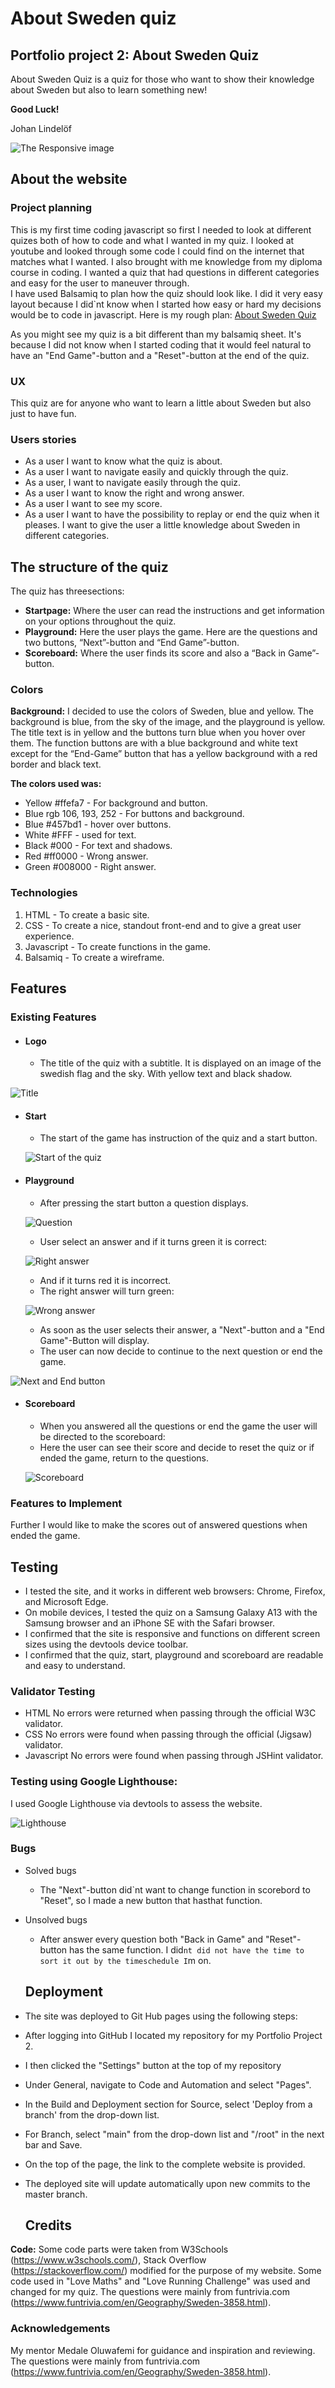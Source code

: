 # About Sweden quiz
## Portfolio project 2: About Sweden Quiz
About Sweden Quiz is a quiz for those who want to show their knowledge about Sweden but also to learn something new!

**Good Luck!**

Johan Lindelöf

 ![The Responsive image](https://github.com/jlindeloef/about-sweden-quiz/blob/main/readme-images/responsive.png)

 ## About the website
### Project planning
This is my first time coding javascript so first I needed to look at different quizes both of how to code and what I wanted in my quiz. I looked at youtube and looked through some code I could find on the internet that matches what I wanted. I also brought with me knowledge from my diploma course in coding. I wanted a quiz that had questions in different categories and easy for the user to maneuver through.  
I have used Balsamiq to plan how the quiz should look like. I did it very easy layout because I did`nt know when I started how easy or hard my decisions would be to code in javascript.
Here is my rough plan: [About Sweden Quiz](https://github.com/jlindeloef/about-sweden-quiz/blob/main/readme-images/About%20Sweden.pdf)

As you might see my quiz is a bit different than my balsamiq sheet. It's because I did not know when I started coding that it would feel natural to have an "End Game"-button and a "Reset"-button at the end of the quiz.

### UX
This quiz are for anyone who want to learn a little about Sweden but also just to have fun.

### Users stories
- As a user I want to know what the quiz is about.
- As a user I want to navigate easily and quickly through the quiz.
- As a user, I want to navigate easily through the quiz.
- As a user I want to know the right and wrong answer.
- As a user I want to see my score.
- As a user I want to have the possibility to replay or end the quiz when it pleases.
I want to give the user a little knowledge about Sweden in different categories.

## The structure of the quiz
The quiz has threesections:
+ **Startpage:** Where the user can read the instructions and get information on your options throughout the quiz. 
+ **Playground:** Here the user plays the game. Here are the questions and two buttons, “Next”-button and “End Game”-button.
+ **Scoreboard:** Where the user finds its score and also a “Back in Game”-button.

### Colors
**Background:** I decided to use the colors of Sweden, blue and yellow. The background is blue, from the sky of the image, and the playground is yellow. The title text is in yellow and the buttons turn blue when you hover over them. The function buttons are with a blue background and white text except for the “End-Game” button that has a yellow background with a red border and black text.

**The colors used was:**
+ Yellow #ffefa7 - For background and button.
+ Blue rgb 106, 193, 252 - For buttons and background.
+ Blue #457bd1 - hover over buttons.
+ White #FFF - used for text.
+ Black #000 - For text and shadows.
+ Red #ff0000 - Wrong answer.
+ Green #008000 - Right answer.
 

### Technologies
1. HTML - To create a basic site.
2. CSS - To create a nice, standout front-end and to give a great user experience.
3. Javascript - To create functions in the game.
4. Balsamiq - To create a wireframe.

## Features

### Existing Features

+ #### Logo
  - The title of the quiz with a subtitle. It is displayed on an image of the swedish flag and the sky. With yellow text and black shadow.

![Title](https://github.com/jlindeloef/about-sweden-quiz/blob/main/readme-images/header.png)
  

+ #### Start
  - The start of the game has instruction of the quiz and a start button.
    
  ![Start of the quiz](https://github.com/jlindeloef/about-sweden-quiz/blob/main/readme-images/playgroundandstart.png)

+ #### Playground
  - After pressing the start button a question displays.
 
  ![Question](https://github.com/jlindeloef/about-sweden-quiz/blob/main/readme-images/questionappear.png)

  - User select an answer and if it turns green it is correct:
  
  ![Right answer](https://github.com/jlindeloef/about-sweden-quiz/blob/main/readme-images/rightanswer.png)
  
  - And if it turns red it is incorrect.
  - The right answer will turn green:
 
  ![Wrong answer](https://github.com/jlindeloef/about-sweden-quiz/blob/main/readme-images/wronganswer.png)

  - As soon as the user selects their answer, a "Next"-button and a "End Game"-Button will display.
  - The user can now decide to continue to the next question or end the game.
  
![Next and End button](https://github.com/jlindeloef/about-sweden-quiz/blob/main/readme-images/nextendbutton.png)

+ #### Scoreboard
  - When you answered all the questions or end the game the user will be directed to the scoreboard:
  - Here the user can see their score and decide to reset the quiz or if ended the game, return to the questions.
  
  ![Scoreboard](https://github.com/jlindeloef/about-sweden-quiz/blob/main/readme-images/scoreboard.png)

### Features to Implement
Further I would like to make the scores out of answered questions when ended the game.

## Testing
+ I tested the site, and it works in different web browsers: Chrome, Firefox, and Microsoft Edge.
+ On mobile devices, I tested the quiz on a Samsung Galaxy A13 with the Samsung browser and an iPhone SE with the Safari browser.
+ I confirmed that the site is responsive and functions on different screen sizes using the devtools device toolbar.
+ I confirmed that the quiz, start, playground and scoreboard are readable and easy to understand.

### Validator Testing
+ HTML No errors were returned when passing through the official W3C validator.
+ CSS No errors were found when passing through the official (Jigsaw) validator.
+ Javascript No errors were found when passing through JSHint validator.

### Testing using Google Lighthouse:
I used Google Lighthouse via devtools to assess the website.

![Lighthouse](https://github.com/jlindeloef/about-sweden-quiz/blob/main/readme-images/lighthouse.png)

  ### Bugs
+ Solved bugs
  - The "Next"-button did`nt want to change function in scorebord to "Reset", so I made a new button that hasthat function.
+ Unsolved bugs
  - After answer every question both "Back in Game" and "Reset"-button has the same function. I did`nt did not have the time to sort it out by the timeschedule I`m on.

   ## Deployment
+ The site was deployed to Git Hub pages using the following steps:
+ After logging into GitHub I located my repository for my Portfolio Project 2.
+ I then clicked the "Settings" button at the top of my repository
+ Under General, navigate to Code and Automation and select "Pages".
+ In the Build and Deployment section for Source, select 'Deploy from a branch' from the drop-down list.
+ For Branch, select "main" from the drop-down list and "/root" in the next bar and Save.
+ On the top of the page, the link to the complete website is provided.
+ The deployed site will update automatically upon new commits to the master branch.

  ## Credits
**Code:** Some code parts were taken from W3Schools (https://www.w3schools.com/), Stack Overflow (https://stackoverflow.com/) modified for the purpose of my website. 
Some code used in "Love Maths" and "Love Running Challenge" was used and changed for my quiz. The questions were mainly from funtrivia.com (https://www.funtrivia.com/en/Geography/Sweden-3858.html).

### Acknowledgements
My mentor Medale Oluwafemi for guidance and inspiration and reviewing.
The questions were mainly from funtrivia.com (https://www.funtrivia.com/en/Geography/Sweden-3858.html).























